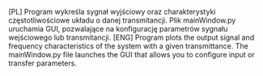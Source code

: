 [PL] 
Program wykreśla sygnał wyjściowy oraz charakterystyki częstotliwościowe układu o danej transmitancji. 
Plik mainWindow.py uruchamia GUI, pozwalające na konfigurację parametrów sygnału wejściowego lub transmitancji.
[ENG]
Program plots the output signal and frequency characteristics of the system with a given transmittance.
The mainWindow.py file launches the GUI that allows you to configure input or transfer parameters.
